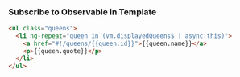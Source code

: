 ### Subscribe to Observable in Template

```html
<ul class="queens">
  <li ng-repeat="queen in (vm.displayedQueens$ | async:this)">
    <a href="#!/queens/{{queen.id}}">{{queen.name}}</a>
    <p>{{queen.quote}}</p>
  </li>
</ul>
```